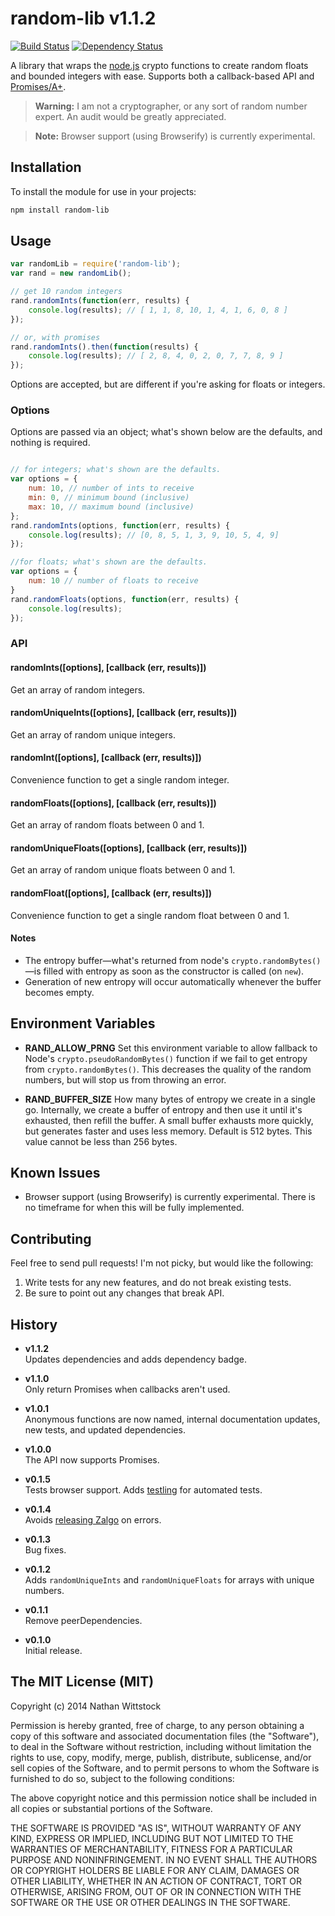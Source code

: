 # random-lib v1.1.2

[![Build Status](https://travis-ci.org/fardog/node-random-lib.svg)](https://travis-ci.org/fardog/node-random-lib) [![Dependency Status](https://gemnasium.com/fardog/node-random-lib.svg)](https://gemnasium.com/fardog/node-random-lib)

A library that wraps the [node.js](http://nodejs.org) crypto functions to create random floats and bounded integers with ease. Supports both a callback-based API and [Promises/A+](http://promisesaplus.com/).

> **Warning:** I am not a cryptographer, or any sort of random number expert. An audit would be greatly appreciated.

> **Note:** Browser support (using Browserify) is currently experimental.

## Installation

To install the module for use in your projects:

```bash
npm install random-lib
```

## Usage

```js
var randomLib = require('random-lib');
var rand = new randomLib();

// get 10 random integers
rand.randomInts(function(err, results) {
	console.log(results); // [ 1, 1, 8, 10, 1, 4, 1, 6, 0, 8 ]
});

// or, with promises
rand.randomInts().then(function(results) {
	console.log(results); // [ 2, 8, 4, 0, 2, 0, 7, 7, 8, 9 ]
});
```

Options are accepted, but are different if you're asking for floats or integers.

### Options

Options are passed via an object; what's shown below are the defaults, and nothing is required.

```js

// for integers; what's shown are the defaults.
var options = {
	num: 10, // number of ints to receive
	min: 0, // minimum bound (inclusive)
	max: 10, // maximum bound (inclusive)
};
rand.randomInts(options, function(err, results) {
	console.log(results); // [0, 8, 5, 1, 3, 9, 10, 5, 4, 9]
});

//for floats; what's shown are the defaults.
var options = {
	num: 10 // number of floats to receive
}
rand.randomFloats(options, function(err, results) {
	console.log(results);
});
```

### API

#### randomInts([options], [callback (err, results)]) 

Get an array of random integers.

#### randomUniqueInts([options], [callback (err, results)])

Get an array of random unique integers.

#### randomInt([options], [callback (err, results)])

Convenience function to get a single random integer.

#### randomFloats([options], [callback (err, results)])

Get an array of random floats between 0 and 1.

#### randomUniqueFloats([options], [callback (err, results)])

Get an array of random unique floats between 0 and 1.

#### randomFloat([options], [callback (err, results)])

Convenience function to get a single random float between 0 and 1.


#### Notes

- The entropy buffer—what's returned from node's `crypto.randomBytes()`—is filled with entropy as soon as the constructor is called (on `new`).
- Generation of new entropy will occur automatically whenever the buffer becomes empty.

## Environment Variables

- **RAND_ALLOW_PRNG**
Set this environment variable to allow fallback to Node's `crypto.pseudoRandomBytes()` function if we fail to get entropy from `crypto.randomBytes()`. This decreases the quality of the random numbers, but will stop us from throwing an error.

- **RAND_BUFFER_SIZE**
How many bytes of entropy we create in a single go. Internally, we create a buffer of entropy and then use it until it's exhausted, then refill the buffer. A small buffer exhausts more quickly, but generates faster and uses less memory. Default is 512 bytes. This value cannot be less than 256 bytes.

## Known Issues

- Browser support (using Browserify) is currently experimental. There is no timeframe for when this will be fully implemented.

## Contributing

Feel free to send pull requests! I'm not picky, but would like the following:

1. Write tests for any new features, and do not break existing tests.
2. Be sure to point out any changes that break API.

## History

- **v1.1.2**  
Updates dependencies and adds dependency badge.

- **v1.1.0**  
Only return Promises when callbacks aren't used.

- **v1.0.1**  
Anonymous functions are now named, internal documentation updates, new tests, and updated dependencies.

- **v1.0.0**  
The API now supports Promises.

- **v0.1.5**  
Tests browser support. Adds [testling](https://ci.testling.com/) for automated tests.

- **v0.1.4**  
Avoids [releasing Zalgo](http://blog.izs.me/post/59142742143/designing-apis-for-asynchrony) on errors.

- **v0.1.3**  
Bug fixes.

- **v0.1.2**  
Adds `randomUniqueInts` and `randomUniqueFloats` for arrays with unique numbers.

- **v0.1.1**  
Remove peerDependencies.

- **v0.1.0**  
Initial release.

## The MIT License (MIT)

Copyright (c) 2014 Nathan Wittstock

Permission is hereby granted, free of charge, to any person obtaining a copy of
this software and associated documentation files (the "Software"), to deal in
the Software without restriction, including without limitation the rights to
use, copy, modify, merge, publish, distribute, sublicense, and/or sell copies of
the Software, and to permit persons to whom the Software is furnished to do so,
subject to the following conditions:

The above copyright notice and this permission notice shall be included in all
copies or substantial portions of the Software.

THE SOFTWARE IS PROVIDED "AS IS", WITHOUT WARRANTY OF ANY KIND, EXPRESS OR
IMPLIED, INCLUDING BUT NOT LIMITED TO THE WARRANTIES OF MERCHANTABILITY, FITNESS
FOR A PARTICULAR PURPOSE AND NONINFRINGEMENT. IN NO EVENT SHALL THE AUTHORS OR
COPYRIGHT HOLDERS BE LIABLE FOR ANY CLAIM, DAMAGES OR OTHER LIABILITY, WHETHER
IN AN ACTION OF CONTRACT, TORT OR OTHERWISE, ARISING FROM, OUT OF OR IN
CONNECTION WITH THE SOFTWARE OR THE USE OR OTHER DEALINGS IN THE SOFTWARE.
